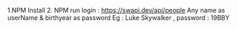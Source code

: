 1.NPM Install
2. NPM run
login : https://swapi.dev/api/people
Any name as userName & birthyear as password
Eg : Luke Skywalker , password : 19BBY
